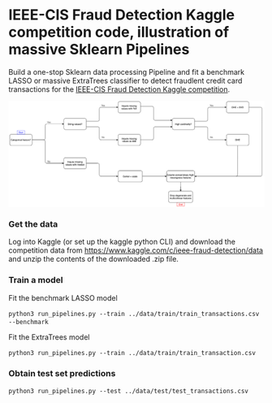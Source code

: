 # IEEE-CIS Fraud Detection Kaggle competition code, illustration of massive Sklearn Pipelines

Build a one-stop Sklearn data processing Pipeline and fit a benchmark LASSO or massive ExtraTrees classifier to detect fraudlent credit card transactions for the [IEEE-CIS Fraud Detection Kaggle competition](https://www.kaggle.com/c/ieee-fraud-detection/).

<img align="center" src="https://raw.githubusercontent.com/ffineis/ieee-cis-fraud-detection/master/data/output/processor_pipeline.png" alt="pipeline" />

### Get the data
Log into Kaggle (or set up the kaggle python CLI) and download the competition data from https://www.kaggle.com/c/ieee-fraud-detection/data and unzip the contents of the downloaded .zip file.

### Train a model

Fit the benchmark LASSO model
```
python3 run_pipelines.py --train ../data/train/train_transactions.csv --benchmark
```

Fit the ExtraTrees model
```
python3 run_pipelines.py --train ../data/train/train_transaction.csv
```

### Obtain test set predictions
```
python3 run_pipelines.py --test ../data/test/test_transactions.csv
```
